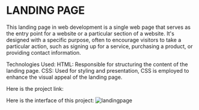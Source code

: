 # LANDING PAGE
This landing page in web development is a single web page that serves as the entry point for a website or a particular section of a website. It's designed with a specific purpose, often to encourage visitors to take a particular action, such as signing up for a service, purchasing a product, or providing contact information.

Technologies Used:
HTML: Responsible for structuring the content of the landing page.
CSS: Used for styling and presentation, CSS is employed to enhance the visual appeal of the landing page.

Here is the project link:

Here is the interface of this project:
![landingpage](https://github.com/adarshkumar06/Food_Landing_Page/assets/154667153/7db47b1f-5ec6-4414-bc55-748d04585b3c)
